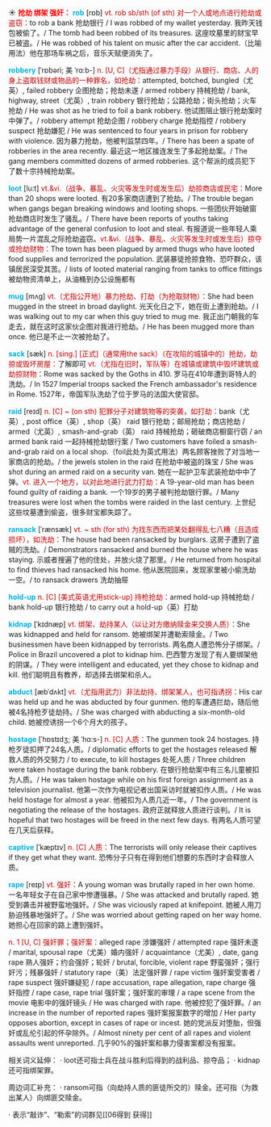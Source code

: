 ☀ <font color="red">**抢劫 绑架 强奸：**</font>
<font color="sky blue">**rob**</font> [rɒb] 
<font color="#c00000">vt. rob sb/sth (of sth) 对一个人或地点进行抢劫或盗窃：</font>to rob a bank 抢劫银行 / I was robbed of my wallet yesterday. 我昨天钱包被偷了。/ The tomb had been robbed of its treasures. 这座坟墓里的财宝早已被盗。/ He was robbed of his talent on music after the car accident.（比喻用法）他在那场车祸之后，音乐天赋便消失了。
                      
<font color="sky blue">**robbery**</font> [ˈrɒbəri; 美 ˈrɑ:b-]
<font color="#c00000">n. [U, C]（尤指通过暴力手段）从银行、商店、人的身上盗取钱财或物品的一种罪名，如抢劫：</font>attempted, botched, bungled（尤英）, failed robbery 企图抢劫；抢劫未遂 / armed robbery 持械抢劫 / bank, highway, street（尤英）, train robbery 银行抢劫；公路抢劫；街头抢劫；火车抢劫 / He was shot as he tried to foil a bank robbery. 他试图阻止银行抢劫案时中弹了。/ robbery attempt 抢劫企图 / robbery charge 抢劫指控 / robbery suspect 抢劫嫌犯 / He was sentenced to four years in prison for robbery with violence. 因为暴力抢劫，他被判监禁四年。/ There has been a spate of robberies in the area recently. 最近这一地区接连发生了多起抢劫案。/ The gang members committed dozens of armed robberies. 这个帮派的成员犯下了数十宗持械抢劫案。

<font color="sky blue">**loot**</font> [lu:t]
<font color="#c00000">vt.&vi.（战争、暴乱、火灾等发生时或发生后）劫掠商店或民宅：</font>More than 20 shops were looted. 有20多家商店遭到了抢劫。/ The trouble began when gangs began breaking windows and looting shops. 一些团伙开始破窗抢劫商店时发生了骚乱。/ There have been reports of youths taking advantage of the general confusion to loot and steal. 有报道说一些年轻人乘局势一片混乱之际抢劫盗窃。<font color="#c00000">vt.&vi.（战争、暴乱、火灾等发生时或发生后）掠夺或抢劫财物：</font>The town has been plagued by armed thugs who have looted food supplies and terrorized the population. 武装暴徒抢掠食物、恐吓群众，该镇居民深受其苦。/ lists of looted material ranging from tanks to office fittings 被劫物资清单上，从油桶到办公设施都有
                      
<font color="sky blue">**mug**</font> [mʌg]
<font color="#c00000">vt.（尤指公开地）暴力抢劫、打劫（为抢取财物）：</font>She had been mugged in the street in broad daylight. 光天化日之下，她在街上遭到抢劫。/ I was walking out to my car when this guy tried to mug me. 我正出门朝我的车走去，就在这时这家伙企图对我进行抢劫。/ He has been mugged more than once. 他已是不止一次被抢劫了。

<font color="sky blue">**sack**</font> [sæk]
<font color="#c00000">n. [sing.] [正式]（通常用the sack）（在攻陷的城镇中的）抢劫，劫掠或毁坏房屋：</font>了解即可 <font color="#c00000">vt.（尤指在旧时，军队等）在城镇或建筑中毁坏建筑或劫掠财物：</font>Rome was sacked by the Goths in 410. 罗马在410年遭到哥特人的洗劫。/ In 1527 Imperial troops sacked the French ambassador's residence in Rome. 1527年，帝国军队洗劫了位于罗马的法国大使官邸。           

<font color="sky blue">**raid**</font> [reɪd]
<font color="#c00000">n. [C] ~ (on sth) 犯罪分子对建筑物等的突袭，如打劫：</font>bank（尤英）, post office（英）, shop（英） raid 银行抢劫；邮局抢劫；商店抢劫 / armed（尤英）, smash-and-grab（英） raid 持械抢劫；砸破商店橱窗行窃 / an armed bank raid 一起持械抢劫银行案 / Two customers have foiled a smash-and-grab raid on a local shop.（foil此处为英式用法）两名顾客挫败了对当地一家商店的抢劫。/ the jewels stolen in the raid 在抢劫中被盗的珠宝 / She was shot during an armed raid on a security van. 她在一起护卫车武装抢劫中中了弹。<font color="#c00000">vt. 进入一个地方，以对此地进行武力打劫：</font>A 19-year-old man has been found guilty of raiding a bank. 一个19岁的男子被判抢劫银行罪。/ Many treasures were lost when the tombs were raided in the last century. 上世纪这些坟墓遭到偷盗，很多财宝都失踪了。           

<font color="sky blue">**ransack**</font> [ˈrænsæk]
<font color="#c00000">vt. ~ sth (for sth) 为找东西而把某处翻得乱七八糟（且造成损坏），如洗劫：</font>The house had been ransacked by burglars. 这房子遭到了盗贼的洗劫。/ Demonstrators ransacked and burned the house where he was staying. 示威者搜遍了他的住处，并放火烧了那里。/ He returned from hospital to find thieves had ransacked his home. 他从医院回来，发现家里被小偷洗劫一空。/ to ransack drawers 洗劫抽屉
                      
<font color="sky blue">**hold-up**</font>
<font color="#c00000">n. [C] [美式英语尤用stick-up] 持枪抢劫：</font>armed hold-up 持械抢劫 / bank hold-up 银行抢劫 / to carry out a hold-up（英）打劫

<font color="sky blue">**kidnap**</font> [ˈkɪdnæp]
<font color="#c00000">vt. 绑架、劫持某人（以让对方缴纳赎金来交换人质）：</font>She was kidnapped and held for ransom. 她被绑架并遭勒索赎金。/ Two businessmen have been kidnapped by terrorists. 两名商人遭恐怖分子绑架。/ Police in Brazil uncovered a plot to kidnap him. 巴西警方发现了有人要绑架他的阴谋。/ They were intelligent and educated, yet they chose to kidnap and kill. 他们聪明且有教养，却选择去绑架和杀人。
           
<font color="sky blue">**abduct**</font> [æbˈdʌkt]
<font color="#c00000">vt.（尤指用武力）非法劫持、绑架某人，也可指诱拐：</font>His car was held up and he was abducted by four gunmen. 他的车遭遇拦劫，随后他被4名持枪歹徒劫持。/ She was charged with abducting a six-month-old child. 她被控诱拐一个6个月大的孩子。

<font color="sky blue">**hostage**</font> [ˈhɒstɪdʒ; 美 ˈhɑ:s-]
<font color="#c00000">n. [C] 人质：</font>The gunmen took 24 hostages. 持枪歹徒扣押了24名人质。/ diplomatic efforts to get the hostages released 解救人质的外交努力 / to execute, to kill hostages 处死人质 / Three children were taken hostage during the bank robbery. 在银行抢劫案中有三名儿童被扣为人质。/ He was taken hostage while on his first foreign assignment as a television journalist. 他第一次作为电视记者出国采访时就被扣作人质。/ He was held hostage for almost a year. 他被扣为人质几近一年。/ The government is negotiating the release of the hostages. 政府正就释放人质进行谈判。/ It is hopeful that two hostages will be freed in the next few days. 有两名人质可望在几天后获释。
           
<font color="sky blue">**captive**</font> [ˈkæptɪv]
<font color="#c00000">n. [C] 人质：</font>The terrorists will only release their captives if they get what they want. 恐怖分子只有在得到他们想要的东西时才会释放人质。

<font color="sky blue">**rape**</font> [reɪp]
<font color="#c00000">vt. 强奸：</font>A young woman was brutally raped in her own home. 一名年轻女子在自己家中惨遭强暴。/ She was attacked and brutally raped. 她受到袭击并被野蛮地强奸。/ She was viciously raped at knifepoint. 她被人用刀胁迫残暴地强奸了。/ She was worried about getting raped on her way home. 她担心在回家的路上遭到强奸。

<font color="#c00000">n. 1 [U, C] 强奸罪；强奸案：</font>alleged rape 涉嫌强奸 / attempted rape 强奸未遂 / marital, spousal rape（尤美）婚内强奸 / acquaintance（尤美）, date, gang rape 熟人强奸；约会强奸；轮奸 / brutal, forcible, violent rape 野蛮强奸；强行奸污；残暴强奸 / statutory rape（美）法定强奸罪 / rape victim 强奸案受害者 / rape suspect 强奸嫌疑犯 / rape accusation, rape allegation, rape charge 强奸指控 / rape case, rape trial 强奸案；强奸案的审理 / a rape scene from the movie 电影中的强奸镜头 / He was charged with rape. 他被控犯了强奸罪。/ an increase in the number of reported rapes 强奸案报案数字的增加 / Her party opposes abortion, except in cases of rape or incest. 她的党派反对堕胎，但强奸或乱伦引起的怀孕除外。/ Almost ninety per cent of all rapes and violent assaults went unreported. 几乎90%的强奸案和暴力侵害案都没有报案。

相关词义延伸：
· loot还可指士兵在战斗胜利后得到的战利品、掠夺品；
· kidnap还可指绑架罪。

周边词汇补充：
· ransom可指（向劫持人质的匪徒所交的）赎金。还可指（为救出某人）向绑匪交赎金。

· 表示“敲诈”、“勒索”的词群见[[06得到 获得]]

